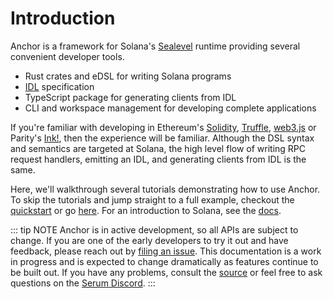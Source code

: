 # Introduction

Anchor is a framework for Solana's [Sealevel](https://medium.com/solana-labs/sealevel-parallel-processing-thousands-of-smart-contracts-d814b378192) runtime providing several convenient developer tools.

- Rust crates and eDSL for writing Solana programs
- [IDL](https://en.wikipedia.org/wiki/Interface_description_language) specification
- TypeScript package for generating clients from IDL
- CLI and workspace management for developing complete applications

If you're familiar with developing in Ethereum's [Solidity](https://docs.soliditylang.org/en/v0.7.4/), [Truffle](https://www.trufflesuite.com/), [web3.js](https://github.com/ethereum/web3.js) or Parity's [Ink!](https://github.com/paritytech/ink), then the experience will be familiar. Although the DSL syntax and semantics are targeted at Solana, the high level flow of writing RPC request handlers, emitting an IDL, and generating clients from IDL is the same.

Here, we'll walkthrough several tutorials demonstrating how to use Anchor. To skip the tutorials and jump straight to a full example, checkout the
[quickstart](./quick-start.md) or go [here](https://github.com/project-serum/anchor/blob/master/examples/tutorial/basic-2/programs/basic-2/src/lib.rs). For an introduction to Solana, see the [docs](https://docs.solana.com/developing/programming-model/overview).

::: tip NOTE
Anchor is in active development, so all APIs are subject to change. If you are one of the early developers to try it out and have feedback, please reach out by [filing an issue](https://github.com/marinade-finance/anchor/issues/new). This documentation is a work in progress and is expected to change dramatically as features continue to be built out. If you have any problems, consult the [source](https://github.com/project-serum/anchor) or feel free to ask questions on the [Serum Discord](https://discord.com/channels/739225212658122886/752530209848295555).
:::
